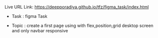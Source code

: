 Live URL Link: https://deepporadiya.github.io/tfz/figma_task/index.html

- Task : figma Task

- Topic : create a first page using with flex,position,grid desktop screen and only navbar responsive
